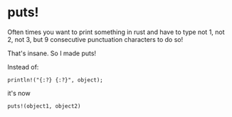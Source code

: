 # puts!

Often times you want to print something in rust and have to type not 1, not 2, not 3, but 9 consecutive punctuation characters to do so! 

That's insane. So I made puts!

Instead of:
```
println!("{:?} {:?}", object);
```

it's now

```
puts!(object1, object2)
```
